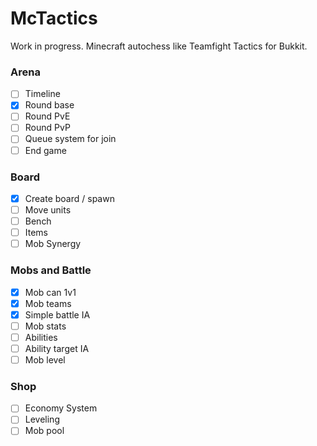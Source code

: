 # McTactics
Work in progress. Minecraft autochess like Teamfight Tactics for Bukkit.

### Arena
- [ ] Timeline
- [x] Round base
- [ ] Round PvE
- [ ] Round PvP
- [ ] Queue system for join
- [ ] End game

### Board
- [x] Create board / spawn
- [ ] Move units
- [ ] Bench
- [ ] Items
- [ ] Mob Synergy

### Mobs and Battle
- [x] Mob can 1v1
- [x] Mob teams
- [x] Simple battle IA
- [ ] Mob stats
- [ ] Abilities
- [ ] Ability target IA
- [ ] Mob level

### Shop
- [ ] Economy System
- [ ] Leveling
- [ ] Mob pool
